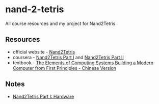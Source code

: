 # nand-2-tetris
All course resources and my project for Nand2Tetris

## Resources
- official website - [Nand2Tetris](https://www.nand2tetris.org/)
- coursera - [Nand2Tetris Part I](https://www.coursera.org/learn/build-a-computer) and [Nand2Tetris Part II](https://www.coursera.org/learn/nand2tetris2)
- textbook - [The Elements of Computing Systems Building a Modern Computer from First Principles - Chinese Version](./resources/The%20Elements%20of%20Computing%20Systems%20Building%20a%20Modern%20Computer%20from%20First%20Principles%20-%20Chinese%20Version.pdf)

## Notes
- [Nand2Tetris Part I: Hardware](./notes/hardware.md)